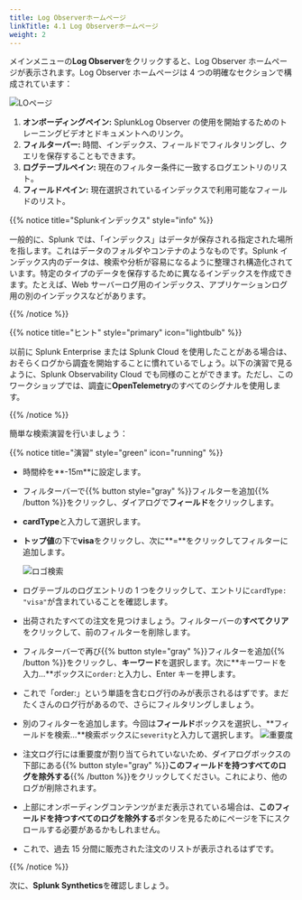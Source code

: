 ```yaml
---
title: Log Observerホームページ
linkTitle: 4.1 Log Observerホームページ
weight: 2
---
```


メインメニューの**Log Observer**をクリックすると、Log Observer ホームページが表示されます。Log Observer ホームページは 4 つの明確なセクションで構成されています：

![LOページ](../images/log-observer-main.png)

1. **オンボーディングペイン:** SplunkLog Observer の使用を開始するためのトレーニングビデオとドキュメントへのリンク。
2. **フィルターバー:** 時間、インデックス、フィールドでフィルタリングし、クエリを保存することもできます。
3. **ログテーブルペイン:** 現在のフィルター条件に一致するログエントリのリスト。
4. **フィールドペイン:** 現在選択されているインデックスで利用可能なフィールドのリスト。

{{% notice title="Splunkインデックス" style="info" %}}

一般的に、Splunk では、「インデックス」はデータが保存される指定された場所を指します。これはデータのフォルダやコンテナのようなものです。Splunk インデックス内のデータは、検索や分析が容易になるように整理され構造化されています。特定のタイプのデータを保存するために異なるインデックスを作成できます。たとえば、Web サーバーログ用のインデックス、アプリケーションログ用の別のインデックスなどがあります。

{{% /notice %}}

{{% notice title="ヒント" style="primary" icon="lightbulb" %}}

以前に Splunk Enterprise または Splunk Cloud を使用したことがある場合は、おそらくログから調査を開始することに慣れているでしょう。以下の演習で見るように、Splunk Observability Cloud でも同様のことができます。ただし、このワークショップでは、調査に**OpenTelemetry**のすべてのシグナルを使用します。

{{% /notice %}}

簡単な検索演習を行いましょう：

{{% notice title="演習" style="green" icon="running" %}}

- 時間枠を**-15m**に設定します。
- フィルターバーで{{% button style="gray" %}}フィルターを追加{{% /button %}}をクリックし、ダイアログで**フィールド**をクリックします。
- **cardType**と入力して選択します。
- **トップ値**の下で**visa**をクリックし、次に**=**をクリックしてフィルターに追加します。

  ![ロゴ検索](../images/log-filter-bar.png?width=920px)

- ログテーブルのログエントリの 1 つをクリックして、エントリに`cardType: "visa"`が含まれていることを確認します。
- 出荷されたすべての注文を見つけましょう。フィルターバーの**すべてクリア**をクリックして、前のフィルターを削除します。
- フィルターバーで再び{{% button style="gray" %}}フィルターを追加{{% /button %}}をクリックし、**キーワード**を選択します。次に**キーワードを入力...**ボックスに`order:`と入力し、Enter キーを押します。
- これで「order:」という単語を含むログ行のみが表示されるはずです。まだたくさんのログ行があるので、さらにフィルタリングしましょう。
- 別のフィルターを追加します。今回は**フィールド**ボックスを選択し、**フィールドを検索...**検索ボックスに`severity`と入力して選択します。
  ![重要度](../images/find-severity.png?width=15vw&classes=left)
- 注文ログ行には重要度が割り当てられていないため、ダイアログボックスの下部にある{{% button style="gray" %}}**このフィールドを持つすべてのログを除外する**{{% /button %}}をクリックしてください。これにより、他のログが削除されます。
- 上部にオンボーディングコンテンツがまだ表示されている場合は、**このフィールドを持つすべてのログを除外する**ボタンを見るためにページを下にスクロールする必要があるかもしれません。
- これで、過去 15 分間に販売された注文のリストが表示されるはずです。

{{% /notice %}}

次に、**Splunk Synthetics**を確認しましょう。
